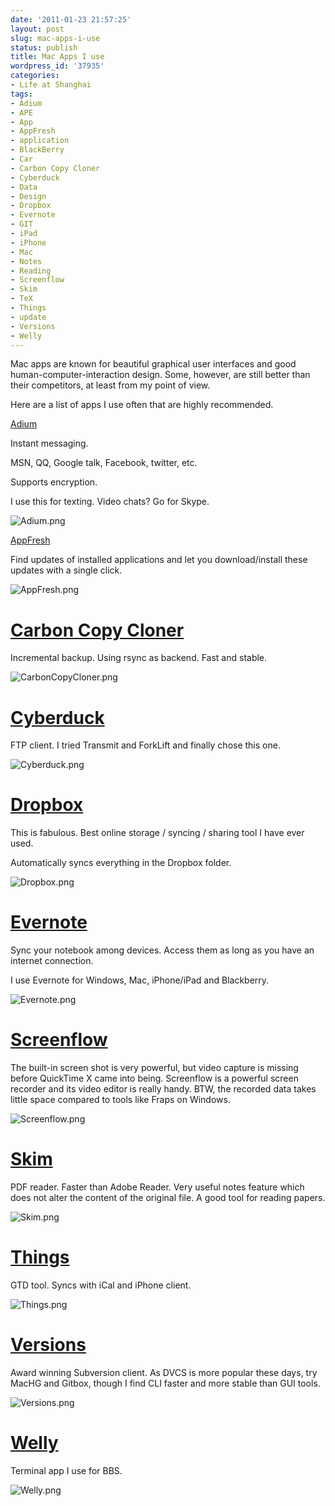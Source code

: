 ```yaml
---
date: '2011-01-23 21:57:25'
layout: post
slug: mac-apps-i-use
status: publish
title: Mac Apps I use
wordpress_id: '37935'
categories:
- Life at Shanghai
tags:
- Adium
- APE
- App
- AppFresh
- application
- BlackBerry
- Car
- Carbon Copy Cloner
- Cyberduck
- Data
- Design
- Dropbox
- Evernote
- GIT
- iPad
- iPhone
- Mac
- Notes
- Reading
- Screenflow
- Skim
- TeX
- Things
- update
- Versions
- Welly
---
```


Mac apps are known for beautiful graphical user interfaces and good human-computer-interaction design. Some, however, are still better than their competitors, at least from my point of view.




Here are a list of apps I use often that are highly recommended.




[Adium](http://adium.im/)




Instant messaging.




MSN, QQ, Google talk, Facebook, twitter, etc.




Supports encryption.




I use this for texting. Video chats? Go for Skype.




![Adium.png](http://dl.dropbox.com/u/5249413/blog_images/2011/01/adium.png)




[AppFresh](http://metaquark.de/appfresh/)




Find updates of installed applications and let you download/install these updates with a single click.




![AppFresh.png](http://dl.dropbox.com/u/5249413/blog_images/2011/01/appfresh.png)




# [Carbon Copy Cloner](http://www.bombich.com/)




Incremental backup. Using rsync as backend. Fast and stable.




![CarbonCopyCloner.png](http://dl.dropbox.com/u/5249413/blog_images/2011/01/carboncopycloner.png)




# [Cyberduck](http://cyberduck.ch/)




FTP client. I tried Transmit and ForkLift and finally chose this one.




![Cyberduck.png](http://dl.dropbox.com/u/5249413/blog_images/2011/01/cyberduck.png)




# [Dropbox](http://db.tt/ZPyUSwT)




This is fabulous. Best online storage / syncing / sharing tool I have ever used.




Automatically syncs everything in the Dropbox folder.




![Dropbox.png](http://dl.dropbox.com/u/5249413/blog_images/2011/01/dropbox.png)




# [Evernote](http://www.evernote.com/)




Sync your notebook among devices. Access them as long as you have an internet connection.




I use Evernote for Windows, Mac, iPhone/iPad and Blackberry.




![Evernote.png](http://dl.dropbox.com/u/5249413/blog_images/2011/01/evernote.png)




# [Screenflow](http://www.telestream.net/screen-flow/overview.htm)




The built-in screen shot is very powerful, but video capture is missing before QuickTime X came into being. Screenflow is a powerful screen recorder and its video editor is really handy. BTW, the recorded data takes little space compared to tools like Fraps on Windows.




![Screenflow.png](http://dl.dropbox.com/u/5249413/blog_images/2011/01/screenflow.png)




# [Skim](http://skim-app.sourceforge.net/)




PDF reader. Faster than Adobe Reader. Very useful notes feature which does not alter the content of the original file. A good tool for reading papers.




![Skim.png](http://dl.dropbox.com/u/5249413/blog_images/2011/01/skim.png)




# [Things](http://culturedcode.com/things/)




GTD tool. Syncs with iCal and iPhone client.




![Things.png](http://dl.dropbox.com/u/5249413/blog_images/2011/01/things.png)




# [Versions](http://versionsapp.com/)




Award winning Subversion client. As DVCS is more popular these days, try MacHG and Gitbox, though I find CLI faster and more stable than GUI tools.




![Versions.png](http://dl.dropbox.com/u/5249413/blog_images/2011/01/versions.png)




# [Welly](http://code.google.com/p/welly/)




Terminal app I use for BBS.




![Welly.png](http://dl.dropbox.com/u/5249413/blog_images/2011/01/welly.png)
